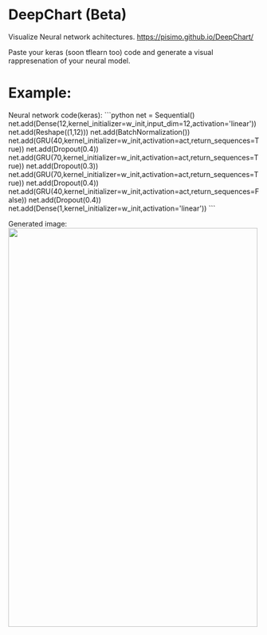 # DeepChart (Beta)
Visualize Neural network achitectures.
https://pisimo.github.io/DeepChart/

Paste your keras (soon tflearn too) code and generate a visual rappresenation of your neural model.

<h1>Example:</h1>
Neural network code(keras):
```python
 net = Sequential()
    net.add(Dense(12,kernel_initializer=w_init,input_dim=12,activation='linear'))
    net.add(Reshape((1,12)))
    net.add(BatchNormalization())
    net.add(GRU(40,kernel_initializer=w_init,activation=act,return_sequences=True))
    net.add(Dropout(0.4))
    net.add(GRU(70,kernel_initializer=w_init,activation=act,return_sequences=True))
    net.add(Dropout(0.3))
    net.add(GRU(70,kernel_initializer=w_init,activation=act,return_sequences=True))
    net.add(Dropout(0.4))
    net.add(GRU(40,kernel_initializer=w_init,activation=act,return_sequences=False))
    net.add(Dropout(0.4))
net.add(Dense(1,kernel_initializer=w_init,activation='linear'))
```

Generated image:
<img width=500 height=800 src="https://cloud.githubusercontent.com/assets/17238972/25045757/1fb9e1c6-212e-11e7-80db-acb4665d4dbb.png">

